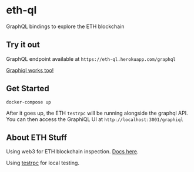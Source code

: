 # eth-ql
GraphQL bindings to explore the ETH blockchain

## Try it out
GraphQL endpoint available at `https://eth-ql.herokuapp.com/graphql`

[Graphiql works too!](https://eth-ql.herokuapp.com/graphiql)

## Get Started
`docker-compose up`

After it goes up, the ETH `testrpc` will be running alongside the graphql API.
You can then access the GraphiQL UI at `http://localhost:3001/graphiql`

## About ETH Stuff
Using web3 for ETH blockchain inspection. [Docs here](https://web3js.readthedocs.io/).

Using [testrpc](https://github.com/ethereumjs/testrpc) for local testing.

